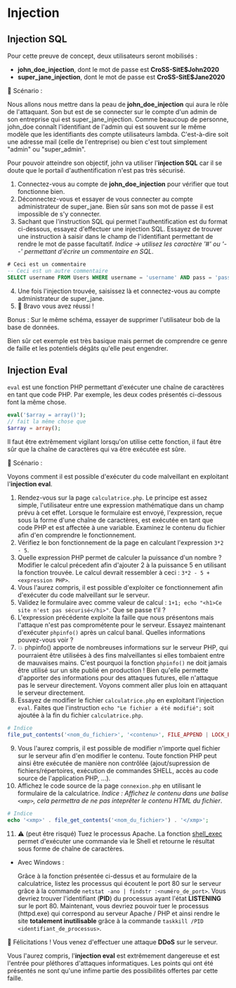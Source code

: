 # Injection

## Injection SQL

Pour cette preuve de concept, deux utilisateurs seront mobilisés :

- **john_doe_injection**, dont le mot de passe est **CroSS-SitE\$John2020**
- **super_jane_injection**, dont le mot de passe est **CroSS-SitE\$Jane2020**

:bookmark_tabs: Scénario :

Nous allons nous mettre dans la peau de **john_doe_injection** qui aura le rôle de l'attaquant. Son but est de se connecter sur le compte d'un admin de son entreprise qui est super_jane_injection.
Comme beaucoup de personne, john_doe connaît l'identifiant de l'admin qui est souvent sur le même modèle que les identifiants des compte utilisateurs lambda. C'est-à-dire soit une adresse mail (celle de l'entreprise) ou bien c'est tout simplement "admin" ou "super_admin".

Pour pouvoir atteindre son objectif, john va utiliser l'**injection SQL** car il se doute que le portail d'authentification n'est pas très sécurisé.

1. Connectez-vous au compte de **john_doe_injection** pour vérifier que tout fonctionne bien.
2. Déconnectez-vous et essayer de vous connecter au compte administrateur de super_jane. Bien sûr sans son mot de passe il est impossible de s'y connecter.
3. Sachant que l'instruction SQL qui permet l'authentification est du format ci-dessous, essayez d'effectuer une injection SQL. Essayez de trouver une instruction à saisir dans le champ de l'identifiant permettant de rendre le mot de passe facultatif. _Indice -> utilisez les caractère '#' ou '--' permettant d'écrire un commentaire en SQL_.

```sql
# Ceci est un commentaire
-- Ceci est un autre commentaire
SELECT username FROM Users WHERE username = 'username' AND pass = 'password';
```

4. Une fois l'injection trouvée, saisissez là et connectez-vous au compte administrateur de super_jane.
5. :tada: Bravo vous avez réussi !

Bonus : Sur le même schéma, essayer de supprimer l'utilisateur bob de la base de données.

Bien sûr cet exemple est très basique mais permet de comprendre ce genre de faille et les potentiels dégâts qu'elle peut engendrer.

## Injection Eval

`eval` est une fonction PHP permettant d'exécuter une chaîne de caractères en tant que code PHP. Par exemple, les deux codes présentés ci-dessous font la même chose.

```php
eval('$array = array()');
// fait la même chose que
$array = array();
```

Il faut être extrêmement vigilant lorsqu'on utilise cette fonction, il faut être sûr que la chaîne de caractères qui va être exécutée est sûre.

:bookmark_tabs: Scénario :

Voyons comment il est possible d'exécuter du code malveillant en exploitant l'**injection eval**.

1. Rendez-vous sur la page `calculatrice.php`. Le principe est assez simple, l'utilisateur entre une expression mathématique dans un champ prévu à cet effet. Lorsque le formulaire est envoyé, l'expression, reçue sous la forme d'une chaîne de caractères, est exécutée en tant que code PHP et est affectée à une variable. Examinez le contenu du fichier afin d'en comprendre le fonctionnement.
2. Vérifiez le bon fonctionnement de la page en calculant l'expression `3*2 - 5`.
3. Quelle expression PHP permet de calculer la puissance d'un nombre ? Modifier le calcul précedent afin d'ajouter 2 à la puissance 5 en utilisant la fonction trouvée. Le calcul devrait ressembler à ceci : `3*2 - 5 + <expression PHP>`.
4. Vous l'aurez compris, il est possible d'exploiter ce fonctionnement afin d'exécuter du code malveillant sur le serveur.
5. Validez le formulaire avec comme valeur de calcul : `1+1; echo "<h1>Ce site n'est pas sécurisé</hi>"`. Que se passe t'il ?
6. L'expression précédente exploite la faille que nous présentons mais l'attaque n'est pas comprométente pour le serveur. Essayez maintenant d'exécuter `phpinfo()` après un calcul banal. Quelles informations pouvez-vous voir ?
7. :collision: phpinfo() apporte de nombreuses informations sur le serveur PHP, qui pourraient être utilisées à des fins malveillantes si elles tombaient entre de mauvaises mains. C'est pourquoi la fonction `phpinfo()` ne doit jamais être utilisé sur un site publié en production ! Bien qu'elle permette d'apporter des informations pour des attaques futures, elle n'attaque pas le serveur directement. Voyons comment aller plus loin en attaquant le serveur directement.
8. Essayez de modifier le fichier `calculatrice.php` en exploitant l'injection `eval`. Faites que l'instruction `echo "Le fichier a été modifié";` soit ajoutée à la fin du fichier `calculatrice.php`.

```php
# Indice
file_put_contents('<nom_du_fichier>', '<contenu>', FILE_APPEND | LOCK_EX);
```

9. Vous l'aurez compris, il est possible de modifier n'importe quel fichier sur le serveur afin d'en modifier le contenu. Toute fonction PHP peut ainsi être exécutée de manière non contrôlée (ajout/supression de fichiers/répertoires, exécution de commandes SHELL, accès au code source de l'application PHP, ...).
10. Affichez le code source de la page `connexion.php` en utilisant le formulaire de la calculatrice. _Indice : Affichez le contenu dans une balise `<xmp>`, cela permettra de ne pas inteprêter le contenu HTML du fichier_.

```php
# Indice
echo '<xmp>' . file_get_contents('<nom_du_fichier>') . '</xmp>';
```

11. :warning: (peut être risqué) Tuez le processus Apache. La fonction [shell_exec](https://www.php.net/manual/fr/function.shell-exec.php) permet d'exécuter une commande via le Shell et retourne le résultat sous forme de chaîne de caractères.

- Avec Windows :

  Grâce à la fonction présentée ci-dessus et au formulaire de la calculatrice, listez les processus qui écoutent le port 80 sur le serveur grâce à la commande `netstat -ano | findstr :<numéro_de_port>`. Vous devriez trouver l'identifiant (**PID**) du processus ayant l'état **LISTENING** sur le port 80. Maintenant, vous devriez pouvoir tuer le processus (httpd.exe) qui correspond au serveur Apache / PHP et ainsi rendre le site **totalement inutilisable** grâce à la commande `taskkill /PID <identifiant_de_processus>`.

:tada: Félicitations ! Vous venez d'effectuer une attaque **DDoS** sur le serveur.

Vous l'aurez compris, l'**injection eval** est extrêmement dangereuse et est l'entrée pour pléthores d'attaques informatiques. Les points qui ont été présentés ne sont qu'une infime partie des possibilités offertes par cette faille.

